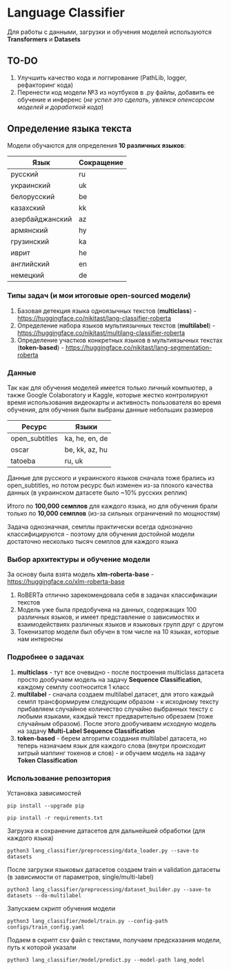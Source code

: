 # Language Classifier

Для работы с данными, загрузки и обучения моделей используются **Transformers** и **Datasets**

## TO-DO
1. Улучшить качество кода и логгирование (PathLib, logger, рефакторинг кода)
2. Перенести код модели №3 из ноутбуков в .py файлы, добавить ее обучение и инференс (_не успел это сделать, увлекся опенсорсом моделей и доработкой кода_)

## Определение языка текста
Модели обучаются для определения **10 различных языков**: 

| Язык            | Сокращение |
|-----------------|------------|
| русский         | ru         |
| украинский      | uk         |
| белорусский     | be         |
| казахский       | kk         |
| азербайджанский | az         |
| армянский       | hy         |
| грузинский      | ka         |
| иврит           | he         |
| английский      | en         |
| немецкий        | de         |

### Типы задач (и мои итоговые open-sourced модели)
1. Базовая детекция языка одноязычных текстов (**multiclass**) - https://huggingface.co/nikitast/lang-classifier-roberta
2. Определение набора языков мультиязычных текстов (**multilabel**) - https://huggingface.co/nikitast/multilang-classifier-roberta
3. Определение участков конкретных языков в мультиязычных текстах (**token-based**) - https://huggingface.co/nikitast/lang-segmentation-roberta

### Данные
Так как для обучения моделей имеется только личный компьютер, а также Google Colaboratory и Kaggle, которые жестко контролируют время использования видеокарты и активность пользователя во время обучения, для обучения были выбраны данные небольших размеров

| Ресурс          | Языки          |
|-----------------|----------------|
| open_subtitles    | ka, he, en, de |
| oscar      | be, kk, az, hu |
| tatoeba     | ru, uk         |

Данные для русского и украинского языков сначала тоже брались из open_subtitles, но потом ресурс был изменен из-за плохого качества данных (в украинском датасете было ~10% русских реплик)

Итого по **100,000 семплов** для каждого языка, но для обучения брали только по **10,000 семплов** (из-за сильных ограничений по мощностям)

Задача однозначная, семплы практически всегда однозначно классифицируются - поэтому для обучения достойной модели достаточно несколько тысяч семплов для каждого языка

### Выбор архитектуры и обучение модели
За основу была взята модель **xlm-roberta-base** - https://huggingface.co/xlm-roberta-base
1. RoBERTa отлично зарекомендовала себя в задачах классификации текстов
2. Модель уже была предобучена на данных, содержащих 100 различных языков, и имеет представление о зависимостях и взаимодействиях различных языков и языковых групп друг с другом
3. Токенизатор модели был обучен в том числе на 10 языках, которые нам интересны

### Подробнее о задачах
1. **multiclass** - тут все очевидно - после построения multiclass датасета просто дообучаем модель на задачу **Sequence Classification**, каждому семплу соотносится 1 класс
2. **multilabel** - сначала создаем multilabel датасет, для этого каждый семпл трансформируем следующим образом - к исходному тексту прибавляем случайное количество случайно выбранных тексту с любыми языками, каждый текст предварительно обрезаем (тоже случайным образом). После этого дообучиваем исходную модель на задачу **Multi-Label Sequence Classification**
3. **token-based** - берем алгоритм создания multilabel датасета, но теперь назначаем язык для каждого слова (внутри происходит хитрый маппинг токенов и слов) - и обучаем модель на задачу **Token Classification**

### Использование репозитория

Установка зависимостей

`pip install --upgrade pip`

`pip install -r requirements.txt`

Загрузка и сохранение датасетов для дальнейшей обработки (для каждого языка)

`python3 lang_classifier/preprocessing/data_loader.py --save-to datasets`

После загрузки языковых датасетов создаем train и validation датасеты (в зависимости от параметров, single/multi-label)

`python3 lang_classifier/preprocessing/dataset_builder.py --save-to datasets --do-multilabel`

Запускаем скрипт обучения модели

`python3 lang_classifier/model/train.py --config-path configs/train_config.yaml`

Подаем в скрипт csv файл с текстами, получаем предсказания модели, путь к которой указали

`python3 lang_classifier/model/predict.py --model-path lang_model
`